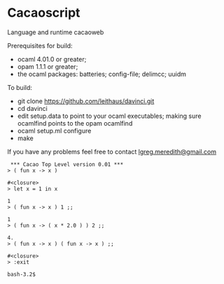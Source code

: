 Cacaoscript
=======

Language and runtime cacaoweb

Prerequisites for build: 
* ocaml 4.01.0 or greater; 
* opam 1.1.1 or greater;
* the ocaml packages: batteries; config-file; delimcc; uuidm

To build:

* git clone https://github.com/leithaus/davinci.git
* cd davinci
* edit setup.data to point to your ocaml executables; making sure ocamlfind points to the opam ocamlfind
* ocaml setup.ml configure
* make
 
If you have any problems feel free to contact lgreg.meredith@gmail.com

```bash-3.2$ cacao
 *** Cacao Top Level version 0.01 *** 
> ( fun x -> x )

#<closure>
> let x = 1 in x

1
> ( fun x -> x ) 1 ;;

1
> ( fun x -> ( x * 2.0 ) ) 2 ;; 

4.
> ( fun x -> x ) ( fun x -> x ) ;; 

#<closure>
> :exit

bash-3.2$ 
```
